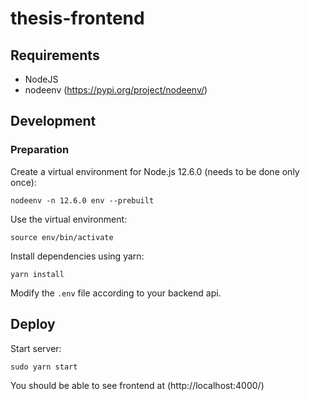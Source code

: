 # thesis-frontend

## Requirements

- NodeJS
- nodeenv (https://pypi.org/project/nodeenv/)

## Development

### Preparation
 
Create a virtual environment for Node.js 12.6.0 (needs to be done only once):

    nodeenv -n 12.6.0 env --prebuilt

Use the virtual environment:

    source env/bin/activate

Install dependencies using yarn:

    yarn install

Modify the `.env` file according to your backend api.
    

## Deploy

Start server:

    sudo yarn start

You should be able to see frontend at (http://localhost:4000/)


